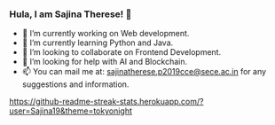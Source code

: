### Hula, I am Sajina Therese! 👋


- 🔭 I’m currently working on Web development.
- 🌱 I’m currently learning Python and Java.
- 👯 I’m looking to collaborate on Frontend Development.
- 🤔 I’m looking for help with AI and Blockchain.
- 📫 You can mail me at: sajinatherese.p2019cce@sece.ac.in  for any suggestions and information.
<!--- 😄 Pronouns: ...
 <!---⚡ Fun fact: ...
- <!--- 💬 Ask me about ...--->

https://github-readme-streak-stats.herokuapp.com/?user=Sajina19&theme=tokyonight
